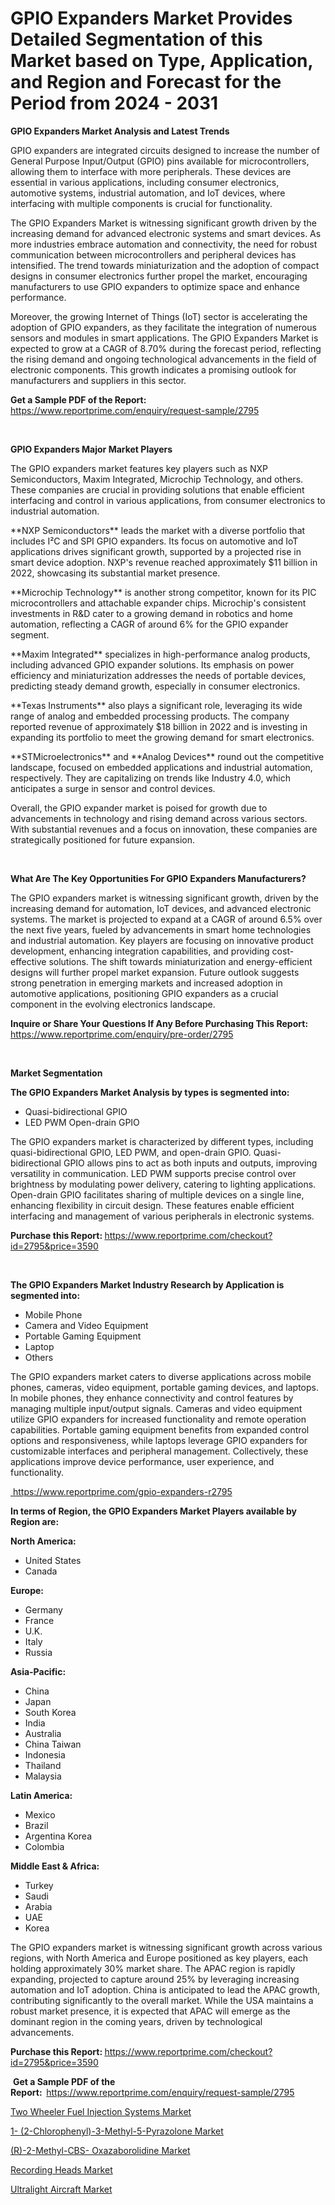 <p><h1>GPIO Expanders Market Provides Detailed Segmentation of this Market based on Type, Application, and Region and Forecast for the Period from 2024 - 2031</h1></p><p><strong>GPIO Expanders Market Analysis and Latest Trends</strong></p>
<p><p>GPIO expanders are integrated circuits designed to increase the number of General Purpose Input/Output (GPIO) pins available for microcontrollers, allowing them to interface with more peripherals. These devices are essential in various applications, including consumer electronics, automotive systems, industrial automation, and IoT devices, where interfacing with multiple components is crucial for functionality.</p><p>The GPIO Expanders Market is witnessing significant growth driven by the increasing demand for advanced electronic systems and smart devices. As more industries embrace automation and connectivity, the need for robust communication between microcontrollers and peripheral devices has intensified. The trend towards miniaturization and the adoption of compact designs in consumer electronics further propel the market, encouraging manufacturers to use GPIO expanders to optimize space and enhance performance.</p><p>Moreover, the growing Internet of Things (IoT) sector is accelerating the adoption of GPIO expanders, as they facilitate the integration of numerous sensors and modules in smart applications. The GPIO Expanders Market is expected to grow at a CAGR of 8.70% during the forecast period, reflecting the rising demand and ongoing technological advancements in the field of electronic components. This growth indicates a promising outlook for manufacturers and suppliers in this sector.</p></p>
<p><strong>Get a Sample PDF of the Report:&nbsp;</strong> <a href="https://www.reportprime.com/enquiry/request-sample/2795">https://www.reportprime.com/enquiry/request-sample/2795</a></p>
<p>&nbsp;</p>
<p><strong>GPIO Expanders Major Market Players</strong></p>
<p><p>The GPIO expanders market features key players such as NXP Semiconductors, Maxim Integrated, Microchip Technology, and others. These companies are crucial in providing solutions that enable efficient interfacing and control in various applications, from consumer electronics to industrial automation.</p><p>**NXP Semiconductors** leads the market with a diverse portfolio that includes I²C and SPI GPIO expanders. Its focus on automotive and IoT applications drives significant growth, supported by a projected rise in smart device adoption. NXP's revenue reached approximately $11 billion in 2022, showcasing its substantial market presence.</p><p>**Microchip Technology** is another strong competitor, known for its PIC microcontrollers and attachable expander chips. Microchip's consistent investments in R&D cater to a growing demand in robotics and home automation, reflecting a CAGR of around 6% for the GPIO expander segment.</p><p>**Maxim Integrated** specializes in high-performance analog products, including advanced GPIO expander solutions. Its emphasis on power efficiency and miniaturization addresses the needs of portable devices, predicting steady demand growth, especially in consumer electronics.</p><p>**Texas Instruments** also plays a significant role, leveraging its wide range of analog and embedded processing products. The company reported revenue of approximately $18 billion in 2022 and is investing in expanding its portfolio to meet the growing demand for smart electronics.</p><p>**STMicroelectronics** and **Analog Devices** round out the competitive landscape, focused on embedded applications and industrial automation, respectively. They are capitalizing on trends like Industry 4.0, which anticipates a surge in sensor and control devices.</p><p>Overall, the GPIO expander market is poised for growth due to advancements in technology and rising demand across various sectors. With substantial revenues and a focus on innovation, these companies are strategically positioned for future expansion.</p></p>
<p>&nbsp;</p>
<p><strong>What Are The Key Opportunities For GPIO Expanders Manufacturers?</strong></p>
<p><p>The GPIO expanders market is witnessing significant growth, driven by the increasing demand for automation, IoT devices, and advanced electronic systems. The market is projected to expand at a CAGR of around 6.5% over the next five years, fueled by advancements in smart home technologies and industrial automation. Key players are focusing on innovative product development, enhancing integration capabilities, and providing cost-effective solutions. The shift towards miniaturization and energy-efficient designs will further propel market expansion. Future outlook suggests strong penetration in emerging markets and increased adoption in automotive applications, positioning GPIO expanders as a crucial component in the evolving electronics landscape.</p></p>
<p><strong>Inquire or Share Your Questions If Any Before Purchasing This Report:</strong> <a href="https://www.reportprime.com/enquiry/pre-order/2795">https://www.reportprime.com/enquiry/pre-order/2795</a></p>
<p>&nbsp;</p>
<p><strong>Market Segmentation</strong></p>
<p><strong>The GPIO Expanders Market Analysis by types is segmented into:</strong></p>
<p><ul><li>Quasi-bidirectional GPIO</li><li>LED PWM Open-drain GPIO</li></ul></p>
<p><p>The GPIO expanders market is characterized by different types, including quasi-bidirectional GPIO, LED PWM, and open-drain GPIO. Quasi-bidirectional GPIO allows pins to act as both inputs and outputs, improving versatility in communication. LED PWM supports precise control over brightness by modulating power delivery, catering to lighting applications. Open-drain GPIO facilitates sharing of multiple devices on a single line, enhancing flexibility in circuit design. These features enable efficient interfacing and management of various peripherals in electronic systems.</p></p>
<p><strong>Purchase this Report:&nbsp;</strong><a href="https://www.reportprime.com/checkout?id=2795&price=3590">https://www.reportprime.com/checkout?id=2795&price=3590</a></p>
<p>&nbsp;</p>
<p><strong>The GPIO Expanders Market Industry Research by Application is segmented into:</strong></p>
<p><ul><li>Mobile Phone</li><li>Camera and Video Equipment</li><li>Portable Gaming Equipment</li><li>Laptop</li><li>Others</li></ul></p>
<p><p>The GPIO expanders market caters to diverse applications across mobile phones, cameras, video equipment, portable gaming devices, and laptops. In mobile phones, they enhance connectivity and control features by managing multiple input/output signals. Cameras and video equipment utilize GPIO expanders for increased functionality and remote operation capabilities. Portable gaming equipment benefits from expanded control options and responsiveness, while laptops leverage GPIO expanders for customizable interfaces and peripheral management. Collectively, these applications improve device performance, user experience, and functionality.</p></p>
<p><a href="https://www.reportprime.com/gpio-expanders-r2795">&nbsp;https://www.reportprime.com/gpio-expanders-r2795</a></p>
<p><strong>In terms of Region, the GPIO Expanders Market Players available by Region are:</strong></p>
<p>
    <p> <strong> North America: </strong>
        <ul>
            <li>United States</li>
            <li>Canada</li>
        </ul>
        </p> 
    <p> <strong> Europe: </strong>
        <ul>
            <li>Germany</li>
            <li>France</li>
            <li>U.K.</li>
            <li>Italy</li>
            <li>Russia</li>
        </ul>
        </p> 
    <p> <strong> Asia-Pacific: </strong>
        <ul>
            <li>China</li>
            <li>Japan</li>
            <li>South Korea</li>
            <li>India</li>
            <li>Australia</li>
            <li>China Taiwan</li>
            <li>Indonesia</li>
            <li>Thailand</li>
            <li>Malaysia</li>
        </ul>
        </p> 
    <p> <strong> Latin America: </strong>
        <ul>
            <li>Mexico</li>
            <li>Brazil</li>
            <li>Argentina Korea</li>
            <li>Colombia</li>
        </ul>
        </p> 
    <p> <strong> Middle East & Africa: </strong>
        <ul>
            <li>Turkey</li>
            <li>Saudi</li>
            <li>Arabia</li>
            <li>UAE</li>
            <li>Korea</li>
        </ul>
    </p>
    </p>
<p><p>The GPIO expanders market is witnessing significant growth across various regions, with North America and Europe positioned as key players, each holding approximately 30% market share. The APAC region is rapidly expanding, projected to capture around 25% by leveraging increasing automation and IoT adoption. China is anticipated to lead the APAC growth, contributing significantly to the overall market. While the USA maintains a robust market presence, it is expected that APAC will emerge as the dominant region in the coming years, driven by technological advancements.</p></p>
<p><strong>Purchase this Report: </strong><a href="https://www.reportprime.com/checkout?id=2795&price=3590">https://www.reportprime.com/checkout?id=2795&price=3590</a></p>
<p>&nbsp;<strong>Get a Sample PDF of the Report:&nbsp;&nbsp;</strong><a href="https://www.reportprime.com/enquiry/request-sample/2795">https://www.reportprime.com/enquiry/request-sample/2795</a></p>
<p><strong></strong></p>
<p><p><a href="https://www.linkedin.com/pulse/two-wheeler-fuel-injection-systems-market-growth-outlook-from-4gl3c?trackingId=cw1a2jeDSgaz7e0gL2MsUA%3D%3D">Two Wheeler Fuel Injection Systems Market</a></p><p><a href="https://issuu.com/reportprime-2/docs/1-2-chlorophenyl-3-methyl-5-pyrazol_b47c71479c018e">1- (2-Chlorophenyl)-3-Methyl-5-Pyrazolone Market</a></p><p><a href="https://issuu.com/reportprime-2/docs/r-2-methyl-cbs-oxazaborolidine-mark_a05e555f5fc4b9">(R)-2-Methyl-CBS- Oxazaborolidine Market</a></p><p><a href="https://github.com/sofayahoo2023/Market-Research-Report-List-6/blob/main/recording-heads-market.md">Recording Heads Market</a></p><p><a href="https://www.linkedin.com/pulse/how-ultralight-aircraft-market-evolved-key-trends-regional-0rxse?trackingId=9SK5PR5QSV2iyhgycYYp7g%3D%3D">Ultralight Aircraft Market</a></p></p>